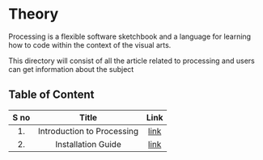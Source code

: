 
# **Theory**

Processing is a flexible software sketchbook and a language for learning how to code within the context of the visual arts.


This directory will consist of all the article related to processing and users can get information about the subject
## **Table of Content**

| S no |Title | Link | 
| :---: |:----: | :---: | 
| 1. |Introduction to Processing | [link](https://github.com/Robotics-Club-BMU/Processing_maniac/blob/main/Theory/Introduction%20to%20Processing.md)|
| 2. |Installation Guide | [link](https://github.com/Robotics-Club-BMU/Processing_maniac/tree/main/Theory/Installation/Installation.md)|





